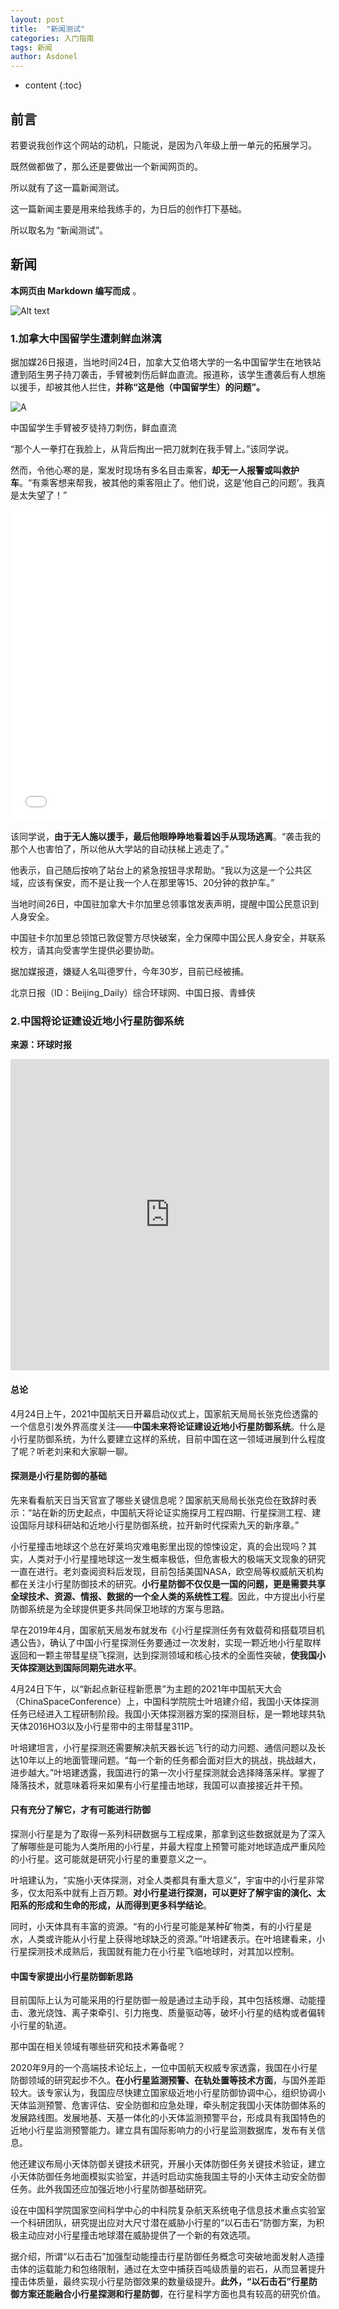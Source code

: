 ```yaml
---
layout: post
title:  "新闻测试"
categories: 入门指南
tags: 新闻
author: Asdonel
---
```


* content
{:toc}
## 前言
若要说我创作这个网站的动机，只能说，是因为八年级上册一单元的拓展学习。

既然做都做了，那么还是要做出一个新闻网页的。

所以就有了这一篇新闻测试。

这一篇新闻主要是用来给我练手的，为日后的创作打下基础。

所以取名为 “新闻测试”。

## 新闻
**本网页由 Markdown 编写而成** 。

![Alt text](https://ss1.bdstatic.com/70cFvXSh_Q1YnxGkpoWK1HF6hhy/it/u=4142822693,4248366420&fm=26&gp=0.jpg)

### 1.加拿大中国留学生遭刺鲜血淋漓

据加媒26日报道，当地时间24日，加拿大艾伯塔大学的一名中国留学生在地铁站遭到陌生男子持刀袭击，手臂被刺伤后鲜血直流。报道称，该学生遭袭后有人想施以援手，却被其他人拦住，**并称“这是他（中国留学生）的问题”。**
     
![A](https://i.ibb.co/TWy69YC/9358d109b3de9c8298d908c55c51ea0218d84310.jpg)

中国留学生手臂被歹徒持刀刺伤，鲜血直流

“那个人一拳打在我脸上，从背后掏出一把刀就刺在我手臂上。”该同学说。

然而，令他心寒的是，案发时现场有多名目击乘客，**却无一人报警或叫救护车**。“有乘客想来帮我，被其他的乘客阻止了。他们说，这是‘他自己的问题’。我真是太失望了！”

<iframe src="//player.bilibili.com/player.html?aid=460289446&bvid=BV1V5411w7mV&cid=330284605&page=1" scrolling="no" border="0" frameborder="no" framespacing="0" allowfullscreen="false" height=498 width=510> </iframe>

该同学说，**由于无人施以援手，最后他眼睁睁地看着凶手从现场逃离**。“袭击我的那个人也害怕了，所以他从大学站的自动扶梯上逃走了。”

他表示，自己随后按响了站台上的紧急按钮寻求帮助。“我以为这是一个公共区域，应该有保安，而不是让我一个人在那里等15、20分钟的救护车。”

当地时间26日，中国驻加拿大卡尔加里总领事馆发表声明，提醒中国公民意识到人身安全。

中国驻卡尔加里总领馆已敦促警方尽快破案，全力保障中国公民人身安全，并联系校方，请其向受害学生提供必要协助。

据加媒报道，嫌疑人名叫德罗什，今年30岁，目前已经被捕。

北京日报（ID：Beijing_Daily）综合环球网、中国日报、青蜂侠
### 2.中国将论证建设近地小行星防御系统
**来源：环球时报**

<iframe height=498 width=510 src="https://player.youku.com/embed/XNTE0ODE2NzE1Mg==" frameborder="no" allowfullscreen="false"></iframe>

#### 总论

4月24日上午，2021中国航天日开幕启动仪式上，国家航天局局长张克俭透露的一个信息引发外界高度关注——**中国未来将论证建设近地小行星防御系统**。什么是小行星防御系统，为什么要建立这样的系统，目前中国在这一领域进展到什么程度了呢？听老刘来和大家聊一聊。

#### 探测是小行星防御的基础

先来看看航天日当天官宣了哪些关键信息呢？国家航天局局长张克俭在致辞时表示：“站在新的历史起点，中国航天将论证实施探月工程四期、行星探测工程、建设国际月球科研站和近地小行星防御系统，拉开新时代探索九天的新序章。”

小行星撞击地球这个总在好莱坞灾难电影里出现的惊悚设定，真的会出现吗？其实，人类对于小行星撞地球这一发生概率极低，但危害极大的极端天文现象的研究一直在进行。老刘查阅资料后发现，目前包括美国NASA，欧空局等权威航天机构都在关注小行星防御技术的研究。**小行星防御不仅仅是一国的问题，更是需要共享全球技术、资源、情报、数据的一个全人类的系统性工程**。因此，中方提出小行星防御系统是为全球提供更多共同保卫地球的方案与思路。

早在2019年4月，国家航天局发布就发布《小行星探测任务有效载荷和搭载项目机遇公告》，确认了中国小行星探测任务要通过一次发射，实现一颗近地小行星取样返回和一颗主带彗星绕飞探测，达到探测领域和核心技术的全面性突破，**使我国小天体探测达到国际同期先进水平**。

4月24日下午，以“新起点新征程新愿景”为主题的2021年中国航天大会（ChinaSpaceConference）上，中国科学院院士叶培建介绍，我国小天体探测任务已经进入工程研制阶段。我国小天体探测器方案的探测目标，是一颗地球共轨天体2016HO3以及小行星带中的主带彗星311P。

叶培建坦言，小行星探测还需要解决航天器长远飞行的动力问题、通信问题以及长达10年以上的地面管理问题。“每一个新的任务都会面对巨大的挑战，挑战越大，进步越大。”叶培建透露，我国进行的第一次小行星探测就会选择降落采样。掌握了降落技术，就意味着将来如果有小行星撞击地球，我国可以直接接近并干预。

#### 只有充分了解它，才有可能进行防御

探测小行星是为了取得一系列科研数据与工程成果，那拿到这些数据就是为了深入了解哪些是可能为人类所用的小行星，并最大程度上预警可能对地球造成严重风险的小行星。这可能就是研究小行星的重要意义之一。

叶培建认为，“实施小天体探测，对全人类都具有重大意义”，宇宙中的小行星非常多，仅太阳系中就有上百万颗。**对小行星进行探测，可以更好了解宇宙的演化、太阳系的形成和生命的形成，从而得到更多科学结论**。

同时，小天体具有丰富的资源。“有的小行星可能是某种矿物类，有的小行星是水，人类或许能从小行星上获得地球缺乏的资源。”叶培建表示。在叶培建看来，小行星探测技术成熟后，我国就有能力在小行星飞临地球时，对其加以控制。

#### 中国专家提出小行星防御新思路

目前国际上认为可能采用的行星防御一般是通过主动手段，其中包括核爆、动能撞击、激光烧蚀、离子束牵引、引力拖曳、质量驱动等，破坏小行星的结构或者偏转小行星的轨道。

那中国在相关领域有哪些研究和技术筹备呢？

2020年9月的一个高端技术论坛上，一位中国航天权威专家透露，我国在小行星防御领域的研究起步不久。**在小行星监测预警、在轨处置等技术方面**，与国外差距较大。该专家认为，我国应尽快建立国家级近地小行星防御协调中心，组织协调小天体监测预警、危害评估、安全防御和应急处理，牵头制定我国小天体防御体系的发展路线图。发展地基、天基一体化的小天体监测预警平台，形成具有我国特色的近地小行星监测预警能力。建立具有国际影响力的小行星监测数据库，发布有关信息。

他还建议布局小天体防御关键技术研究，开展小天体防御任务关键技术验证，建立小天体防御任务地面模拟实验室，并适时启动实施我国主导的小天体主动安全防御任务。此外我国还应加强近地小行星防御基础研究。

设在中国科学院国家空间科学中心的中科院复杂航天系统电子信息技术重点实验室一个科研团队，研究提出应对大尺寸潜在威胁小行星的“以石击石”防御方案，为积极主动应对小行星撞击地球潜在威胁提供了一个新的有效选项。

据介绍，所谓“以石击石”加强型动能撞击行星防御任务概念可突破地面发射人造撞击体的运载能力和包络限制，通过在太空中捕获百吨级质量的岩石，从而显著提升撞击体质量，最终实现小行星防御效果的数量级提升。**此外，“以石击石”行星防御方案还能融合小行星探测和行星防御**，在行星科学方面也具有较高的研究价值。
